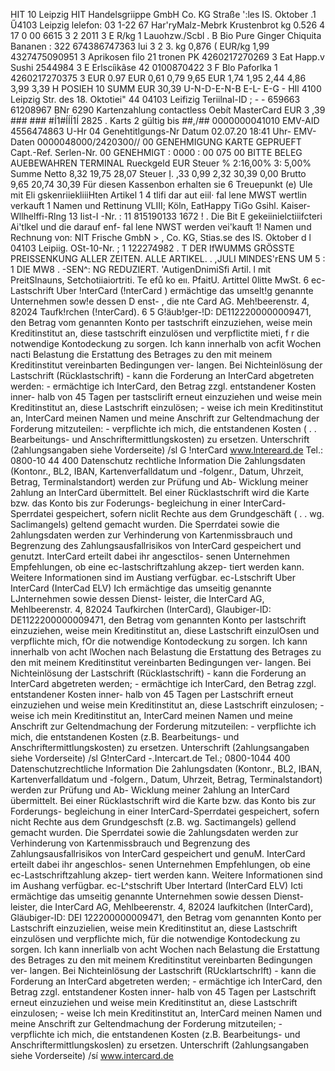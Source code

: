 HIT 10 Leipzig HIT Handelsgriippe GmbH Co. KG Straße ':les IS. Oktober .1 Ű4103 Leipzig lelefon: 03 1-22 67 Har'ryMalz-Mebrk Krustenbrot kg 0.526 4 17 0 00 6615 3 2 2011 3 E R/kg 1 Lauohzw./Scbl . B Bio Pure Ginger Chiquita Bananen : 322 674386747363 lui 3 2 3. kg 0,876 ( EUR/kg 1,99 4327475090951 3 Aprikosen filo 21 tronen PK 4260217270269 3 Eat Happ.v Sushi 2544984 3 E Erlscíikâse 42 0100870422 3 F Blo Paforlka 1 4260217270375 3 EUR 0.97 EUR 0,61 0,79 9,65 EUR 1,74 1,95 2,44 4,86 3,99 3,39 H POSIEH 10 SUMM EUR 30,39 U-N-D-E-N-B E-L- E-G - HIl 4100 Leipzig Str. des 18. Oktotiei" 44 04103 Leifizig Teriilnal-ID ; - - 659663 61208967 BNr 6290 Kartenzahlung contactless Oebít MasterCard EUR 3 ,39 ### ### #Í1#ÍÍÍ1Í 2825 . Karts 2 gültig bis ##,/## 0000000041010 EMV-AID 4556474863 U-Hr 04 Genehtitlgungs-Nr Datum 02.07.20 18:41 Uhr- EMV-Daten 0000048000/2420300// 00 GENEHMIGUNG KARTE GEPRUEFT Capt.-Ref. Serlen-Nr. 00 GENEHMIGT : 0000 : 00 075 00 BITTE BELEG AUEBEWAHREN TERMINAL Rueckgeld EUR Steuer % 2:16,00% 3: 5,00% Summe Netto 8,32 19,75 28,07 Steuer Ị. ,33 0,99 2,32 30,39 0,00 Brutto 9,65 20,74 30,39 Für diesen Kassenbon erhalten sie 6 Treuepunkt (e) Ule mit Eli gskenriiekliiiHten Artikel 1 4 tlifi dar aut eiil· fal lene MWST wertlin verkauft 1 Namen und Rettinung VLIII; Köln, EatHappy TiGo Gsihl. Kaiser-Wllhelffi-Rlng 13 Iist-I -Nr. : 11 815190133 1672 ! . Die Bit E gekeiinielctiiifcteri Ai'tlkel und die darauf enf- fal lene NWST werden vei'kauft 1! Namen und Rechnung von: NIT Frische GmbN > , Co. KG, Stias.se des IS. Oktober d l 04103 Leipiig. OSt-10-Nr. ; 1 122274982 . T DER IfWUMMS GRÖSSTE PREISSENKUNG ALLER ZEITEN. ALLE ARTIKEL. . ,JULI MlNDES'rENS UM 5 : 1 DIE MW8 . -SEN^: NG REDUZIERT. 'AutigenDnimiSfi Artil. l mit PreitSlnauns, Setchotiiaiortriti. Te efů ko eıı. PfaitU. Artittel 0litte MwSt. 6 ec-Lastschrift Uber !nterCard (!nterCard ) ermächtige das umselt!g genannte Unternehmen sow!e dessen D enst- , die nte Card AG. Meh!beerenstr. 4, 82024 Taufk!rchen (!nterCard). 6 5 G!äub!ger-!D: DE1122200000009471, den Betrag vom genannten Konto per tastschrift einzuziehen, weise mein Kreditinstitut an, diese tastschrift einzulösen und verpflictite mieti, f r die notwendige Kontodeckung zu sorgen. Ich kann innerhalb von acfit Wochen nacti Belastung die Erstattung des Betrages zu den mit meinem Kreditinstitut vereinbarten Bedingungen ver- langen. Bei Nichteinlösung der Lastschrift (Rücklastschrift) - kann die Forderung an InterCard abgetreten werden: - ermächtige ich InterCard, den Betrag zzgl. entstandener Kosten inner- halb von 45 Tagen per tastsclirift erneut einzuziehen und weise mein Kreditinstitut an, diese Lastschrift einzulösen; - weise ich mein Kreditinstitut an, InterCard meinen Namen und meine Anschrift zur Geltendmachung der Forderung mitzuteilen: - verpflichte ich mich, die entstandenen Kosten ( . . Bearbeitungs- und Anschriftermittlungskosten) zu ersetzen. Unterschrift (2ahlungsangaben siehe Vorderseite) /sl G !nterCard www.lntereard.de Tel.: 0800-10 44 400 Datenschutz rechtliche Information Die 2ahlungsdaten (Kontonr., BL2, IBAN, Kartenverfalldatum und -folgenr., Datum, Uhrzeit, Betrag, Terminalstandort) werden zur Prüfung und Ab- Wicklung meiner 2ahlung an InterCard übermittelt. Bel einer Rücklastschrift wird die Karte bzw. das Konto bis zur Foderungs- begleichung in einer InterCard-Sperrdatei gespeichert, sofern niclit Rechte aus dem Grundgeschäft ( . . wg. Saclimangels) geltend gemacht wurden. Die Sperrdatei sowie die 2ahlungsdaten werden zur Verhinderung von Kartenmissbrauch und Begrenzung des Zahlungsausfallrisikos von InterCard gespeichert und genutzt. InterCard erteilt dabei ihr angesctilos- senen Unternehmen Empfehlungen, ob eine ec-lastschriftzahlung akzep- tiert werden kann. Weitere Informationen sind im Austiang verfügbar. ec-Lstschrift Uber InterCard (InterCad ELV) Ich ermächtige das umseitig genannte LJnternehmen sowie dessen Dienst- leister, die InterCard AG, Mehlbeerenstr. 4, 82024 Taufkirchen (InterCard), Glaubiger-ID: DE1122200000009471, den Betrag vom genannten Konto per lastschrift einzuziehen, weise mein Kreditinstitut an, diese Lastschrift einzulOsen und verpflichte mich, fOr die notwendige Kontodeckung zu sorgen. Ich kann innerhalb von acht lWochen nach Belastung die Erstattung des Betrages zu den mit meinem Kreditinstitut vereinbarten Bedingungen ver- langen. Bei Nichteinlösung der Lastschrift (Rücklastschrift) - kann die Forderung an InterCard abgetreten werden; - ermächtige ich InterCard, den Betrag zzgl. entstandener Kosten inner- halb von 45 Tagen per Lastschrift erneut einzuziehen und weise mein Kreditinstitut an, diese Lastschrift einzulosen; - weise ich mein Kreditinstitut an, InterCard meinen Namen und meine Anschrift zur Geltendmachung der Forderung mitzuteilen: - verpflichte ich mich, die entstandenen Kosten (z.B. Bearbeitungs- und Anschriftermittlungskosten) zu ersetzen. Unterschrift (2ahlungsangaben siehe Vorderseite) /sl G!nterCard -.Intercart.de Tel.; 0800-1044 400 Datenschutzrechtliche Information Die 2ahlungsdaten (Kontonr., BL2, IBAN, Kartenverfalldatum und -folgern., Datum, Uhrzeit, Betrag, Terminalstandort) werden zur Prüfung und Ab- Wicklung meiner 2ahlung an InterCard übermittelt. Bei einer Rücklastschrift wird die Karte bzw. das Konto bis zur Forderungs- begleichung in einer InterCard-Sperrdatei gespeichert, sofern nicht Rechte aus dem Grundgeschsft (z.B. wg. Sactimangels) gellend gemacht wurden. Die Sperrdatei sowie die 2ahlungsdaten werden zur Verhinderung von Kartenmissbrauch und Begrenzung des Zahlungsausfallrisikos von InterCard gespeichert und genuM. InterCard erteilt dabei ihr angeschlos- senen Unternehmen Empfehlungen, ob eine ec-Lastschriftzahlung akzep- tiert werden kann. Weitere Informationen sind im Aushang verfügbar. ec-L^stschrift Uber Intertard (InterCard ELV) Icti ermächtige das umseitig genannte Unternehmen sowie dessen Dienst- leister, die InterCard AG, Mehlbeerenstr. 4, 82024 laufkitchen (InterCard), Gläubiger-ID: DEI 122200000009471, den Betrag vom genannten Konto per Lastschrift einzuzielien, weise mein Kreditinstitut an, diese Lastschrift einzulösen und verpflichte mich, für die notwendige Kontodeckung zu sorgen. Ich kann innerlialb von acht Wochen nach Belastung die Erstattung des Betrages zu den mit meinem Kreditinstitut vereinbarten Bedingungen ver- langen. Bei Nichteinlösung der Lastschrift (RUcklartschrlft) - kann die Forderung an InterCard abgetreten werden; - ermächtige ich InterCard, den Betrag zzgl. entstandener Kosten inner- halb von 45 Tagen per Lastschrift erneut einzuziehen und weise mein Kreditinstitut an, diese Lastschrift einzulosen; - weise Ich mein Kreditinstitut an, InterCard meinen Namen und meine Anschrift zur Geltendmachung der Forderung mitzuteilen; -verpflichte ich mich, die entstandenen Kosten (z.B. Bearbeitungs- und Anschriftermittlungskoslen) zu ersetzen. Unterschrift (2ahlungsangaben siehe Vorderseite) /sí www.intercard.de